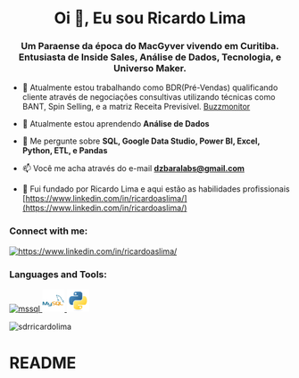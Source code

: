 <h1 align="center">Oi 👋, Eu sou Ricardo Lima</h1>
<h3 align="center">Um Paraense da época do MacGyver vivendo em Curitiba. Entusiasta de Inside Sales, Análise de Dados, Tecnologia, e Universo Maker.</h3>

- 🔭 Atualmente estou trabalhando como BDR(Pré-Vendas) qualificando cliente através de negociações consultivas utilizando técnicas como BANT, Spin Selling, e a matriz Receita Previsível. [Buzzmonitor](https://buzzmonitor.com.br/)

- 🌱 Atualmente estou aprendendo **Análise de Dados**

- 💬 Me pergunte sobre **SQL, Google Data Studio, Power BI, Excel, Python, ETL, e Pandas**

- 📫 Você me acha através do e-mail **dzbaralabs@gmail.com**

- 📄 Fui fundado por Ricardo Lima e aqui estão as habilidades profissionais [https://www.linkedin.com/in/ricardoaslima/](https://www.linkedin.com/in/ricardoaslima/)

<h3 align="left">Connect with me:</h3>
<p align="left">
<a href="https://linkedin.com/in/https://www.linkedin.com/in/ricardoaslima/" target="blank"><img align="center" src="https://raw.githubusercontent.com/rahuldkjain/github-profile-readme-generator/master/src/images/icons/Social/linked-in-alt.svg" alt="https://www.linkedin.com/in/ricardoaslima/" height="30" width="40" /></a>
</p>

<h3 align="left">Languages and Tools:</h3>
<p align="left"> <a href="https://www.microsoft.com/en-us/sql-server" target="_blank" rel="noreferrer"> <img src="https://www.svgrepo.com/show/303229/microsoft-sql-server-logo.svg" alt="mssql" width="40" height="40"/> </a> <a href="https://www.mysql.com/" target="_blank" rel="noreferrer"> <img src="https://raw.githubusercontent.com/devicons/devicon/master/icons/mysql/mysql-original-wordmark.svg" alt="mysql" width="40" height="40"/> </a> <a href="https://www.python.org" target="_blank" rel="noreferrer"> <img src="https://raw.githubusercontent.com/devicons/devicon/master/icons/python/python-original.svg" alt="python" width="40" height="40"/> </a> </p>

<p><img align="center" src="https://github-readme-stats.vercel.app/api/top-langs?username=sdrricardolima&show_icons=true&locale=en&layout=compact" alt="sdrricardolima" /></p>


# README
